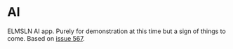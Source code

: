# AI
ELMSLN AI app. Purely for demonstration at this time but a sign of things to come. Based on [issue 567](https://github.com/elmsln/elmsln/issues/567).
